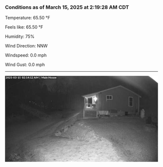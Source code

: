 ### Conditions as of March 15, 2025 at 2:19:28 AM CDT 

Temperature: 65.50 &deg;F

Feels like: 65.50 &deg;F

Humidity: 75%

Wind Direction: NNW

Windspeed: 0.0 mph

Wind Gust: 0.0 mph

---

<img src="./images/latest.jpeg"/>

